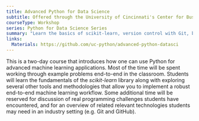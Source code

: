 ```yaml
---
title: Advanced Python for Data Science
subtitle: Offered through the University of Cincinnati's Center for Business Analytics
courseType: Workshop
series: Python for Data Science Series
summary: "Learn the basics of scikit-learn, version control with Git, building modular applications, and more, as we work through a real ML modeling problem together."
links:
  Materials: https://github.com/uc-python/advanced-python-datasci
---
```

This is a two-day course that introduces how one can use Python for advanced machine learning applications.
Most of the time will be spent working through example problems end-to-end in the classroom.
Students will learn the fundamentals of the *scikit-learn* library along with exploring several other tools and methodologies that allow you to implement a robust end-to-end machine learning workflow.
Some additional time will be reserved for discussion of real programming challenges students have encountered, and for an overview of related relevant technologies students may need in an industry setting (e.g. Git and GitHub).
